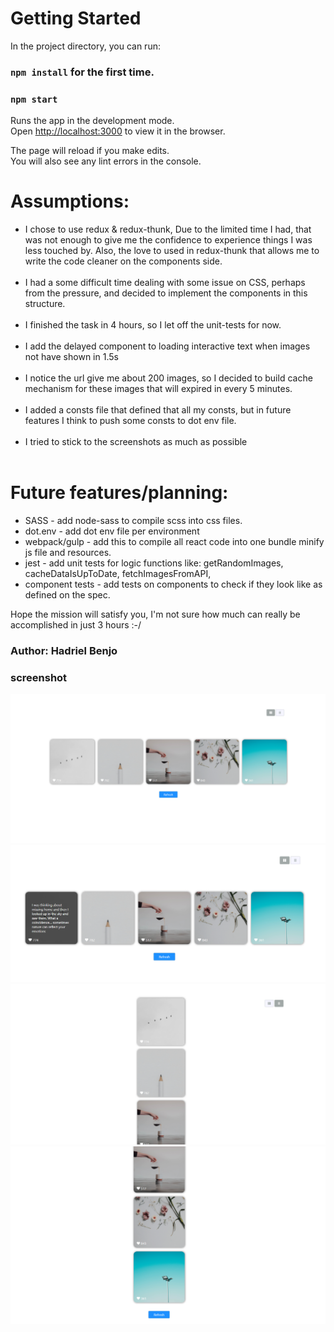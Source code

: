 # Getting Started

In the project directory, you can run:
### `npm install` for the first time. 

### `npm start`

Runs the app in the development mode.\
Open [http://localhost:3000](http://localhost:3000) to view it in the browser.

The page will reload if you make edits.\
You will also see any lint errors in the console.


# Assumptions:

* I chose to use redux & redux-thunk,
  Due to the limited time I had, that was not enough to give me the confidence to experience things I was less touched by.
  Also, the love to used in redux-thunk that allows me to write the code cleaner on the components side.
<br/><br/>
* I had a some difficult time dealing with some issue on CSS, perhaps from the pressure, and decided to implement the components in this structure.
<br/><br/>
* I finished the task in 4 hours, so I let off the unit-tests for now.
<br/><br/>
* I add the delayed component to loading interactive text when images not have shown in 1.5s
<br/><br/>
* I notice the url give me about 200 images, so I decided to build cache mechanism for these images that will expired in every 5 minutes.
<br/><br/>
* I added a consts file that defined that all my consts, but in future features I think to push some consts to dot env file.
<br/><br/>
* I tried to stick to the screenshots as much as possible
<br/><br/>

# Future features/planning:
* SASS - add node-sass to compile scss into css files.
* dot.env - add dot env file per environment 
* webpack/gulp - add this to compile all react code into one bundle minify js file and resources.
* jest - add unit tests for logic functions like:  getRandomImages, cacheDataIsUpToDate, fetchImagesFromAPI,
* component tests - add tests on components to check if they look like as defined on the spec.



Hope the mission will satisfy you, I'm not sure how much can really be accomplished in just 3 hours :-/


### Author: Hadriel Benjo

### screenshot 
![img.png](./screenshots/img-horizontal-1.png)
![img.png](./screenshots/img-horizontal-2.png)
![img.png](./screenshots/img-vertical-1.png)
![img.png](./screenshots/img-vertical-2.png)